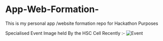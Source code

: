 # App-Web-Formation-
This is my personal app /website formation repo for Hackathon Purposes

Specialised Event Image held By the HSC Cell Recently :-
![Event](https://user-images.githubusercontent.com/104665356/226449861-9d61fdcd-4849-4ae7-816e-27356128992a.png)
